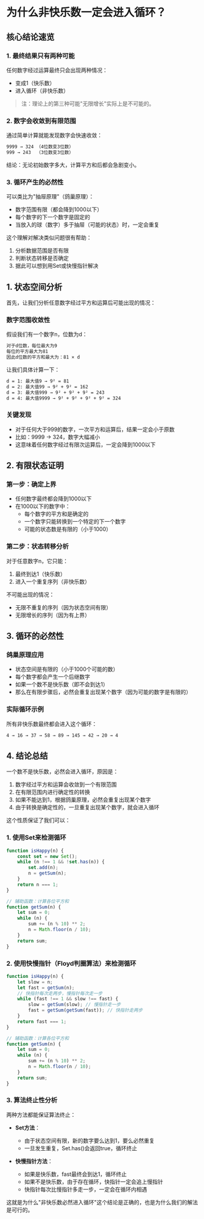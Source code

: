 # 为什么非快乐数一定会进入循环？

## 核心结论速览

### 1. 最终结果只有两种可能

任何数字经过运算最终只会出现两种情况：

- 变成1（快乐数）
- 进入循环（非快乐数）

> 注：理论上的第三种可能"无限增长"实际上是不可能的。

### 2. 数字会收敛到有限范围

通过简单计算就能发现数字会快速收敛：

```txt
9999 → 324 （4位数变3位数）
999 → 243  （3位数变3位数）
```

结论：无论初始数字多大，计算平方和后都会急剧变小。

### 3. 循环产生的必然性

可以类比为"抽屉原理"（鸽巢原理）：

- 数字范围有限（都会降到1000以下）
- 每个数字的下一个数字是固定的
- 当放入的球（数字）多于抽屉（可能的状态）时，一定会重复

这个理解对解决类似问题很有帮助：

1. 分析数据范围是否有限
2. 判断状态转移是否确定
3. 据此可以想到用Set或快慢指针解决

## 1. 状态空间分析

首先，让我们分析任意数字经过平方和运算后可能出现的情况：

### 数字范围收敛性

假设我们有一个数字n，位数为d：

```txt
对于d位数，每位最大为9
每位的平方最大为81
因此d位数的平方和最大为：81 × d
```

让我们具体计算一下：

```txt
d = 1: 最大值9 → 9² = 81
d = 2: 最大值99 → 9² + 9² = 162
d = 3: 最大值999 → 9² + 9² + 9² = 243
d = 4: 最大值9999 → 9² + 9² + 9² + 9² = 324
```

### 关键发现

- 对于任何大于999的数字，一次平方和运算后，结果一定会小于原数
- 比如：9999 → 324，数字大幅减小
- 这意味着任何数字经过有限次运算后，一定会降到1000以下

## 2. 有限状态证明

### 第一步：确定上界

- 任何数字最终都会降到1000以下
- 在1000以下的数字中：
    - 每个数字的平方和是确定的
    - 一个数字只能转换到一个特定的下一个数字
    - 可能的状态数是有限的（小于1000）

### 第二步：状态转移分析

对于任意数字n，它只能：

1. 最终到达1（快乐数）
2. 进入一个重复序列（非快乐数）

不可能出现的情况：

- 无限不重复的序列（因为状态空间有限）
- 无限增长的序列（因为有上界）

## 3. 循环的必然性

### 鸽巢原理应用

- 状态空间是有限的（小于1000个可能的数）
- 每个数字都会产生一个后继数字
- 如果一个数不是快乐数（即不会到达1）
- 那么在有限步骤后，必然会重复出现某个数字（因为可能的数字是有限的）

### 实际循环示例

所有非快乐数最终都会进入这个循环：

```txt
4 → 16 → 37 → 58 → 89 → 145 → 42 → 20 → 4
```

## 4. 结论总结

一个数不是快乐数，必然会进入循环，原因是：

1. 数字经过平方和运算会收敛到一个有限范围
2. 在有限范围内进行确定性的转换
3. 如果不能达到1，根据鸽巢原理，必然会重复出现某个数字
4. 由于转换是确定性的，一旦重复出现某个数字，就会进入循环

这个性质保证了我们可以：

### 1. 使用Set来检测循环

```javascript
function isHappy(n) {
    const set = new Set();
    while (n !== 1 && !set.has(n)) {
        set.add(n);
        n = getSum(n);
    }
    return n === 1;
}

// 辅助函数：计算各位平方和
function getSum(n) {
    let sum = 0;
    while (n) {
        sum += (n % 10) ** 2;
        n = Math.floor(n / 10);
    }
    return sum;
}
```

### 2. 使用快慢指针（Floyd判圈算法）来检测循环

```javascript
function isHappy(n) {
    let slow = n;
    let fast = getSum(n);
    // 快指针每次走两步，慢指针每次走一步
    while (fast !== 1 && slow !== fast) {
        slow = getSum(slow); // 慢指针走一步
        fast = getSum(getSum(fast)); // 快指针走两步
    }
    return fast === 1;
}

// 辅助函数：计算各位平方和
function getSum(n) {
    let sum = 0;
    while (n) {
        sum += (n % 10) ** 2;
        n = Math.floor(n / 10);
    }
    return sum;
}
```

### 3. 算法终止性分析

两种方法都能保证算法终止：

- **Set方法**：

    - 由于状态空间有限，新的数字要么达到1，要么必然重复
    - 一旦发生重复，Set.has()会返回true，循环终止

- **快慢指针方法**：
    - 如果是快乐数，fast最终会到达1，循环终止
    - 如果不是快乐数，由于存在循环，快指针一定会追上慢指针
    - 快指针每次比慢指针多走一步，一定会在循环内相遇

这就是为什么"非快乐数必然进入循环"这个结论是正确的，也是为什么我们的解法是可行的。
